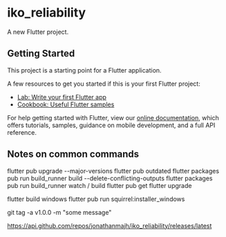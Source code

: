 # iko_reliability

A new Flutter project.

## Getting Started

This project is a starting point for a Flutter application.

A few resources to get you started if this is your first Flutter project:

- [Lab: Write your first Flutter app](https://flutter.dev/docs/get-started/codelab)
- [Cookbook: Useful Flutter samples](https://flutter.dev/docs/cookbook)

For help getting started with Flutter, view our
[online documentation](https://flutter.dev/docs), which offers tutorials,
samples, guidance on mobile development, and a full API reference.

## Notes on common commands
flutter pub upgrade --major-versions
flutter pub outdated
flutter packages pub run build_runner build --delete-conflicting-outputs
flutter packages pub run build_runner watch / build
flutter pub get
flutter upgrade

flutter build windows
flutter pub run squirrel:installer_windows

git tag -a v1.0.0 -m "some message"

https://api.github.com/repos/jonathanmajh/iko_reliability/releases/latest